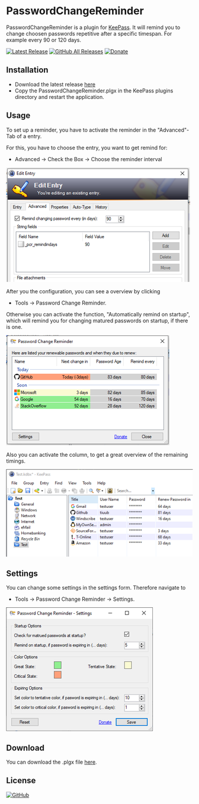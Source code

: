 # PasswordChangeReminder

PasswordChangeReminder is a plugin for [KeePass](http://keepass.info). It will remind you to change choosen passwords repetitive after a specific timespan. For example every 90 or 120 days.

[![Latest Release](https://img.shields.io/github/v/release/tiuub/PasswordChangeReminder)](https://github.com/tiuub/PasswordChangeReminder/releases/latest)
[![GitHub All Releases](https://img.shields.io/github/downloads/tiuub/PasswordChangeReminder/total)](https://github.com/tiuub/PasswordChangeReminder/releases/latest)
[![Donate](https://img.shields.io/badge/Donate-PayPal-green.svg)](https://www.paypal.com/cgi-bin/webscr?cmd=_s-xclick&hosted_button_id=5F5QB7744AD5G&source=url)


## Installation

- Download the latest release [here](https://github.com/tiuub/PasswordChangeReminder/releases/latest)
- Copy the PasswordChangeReminder.plgx in the KeePass plugins directory and restart the application.



## Usage

To set up a reminder, you have to activate the reminder in the "Advanced"-Tab of a entry. 

For this, you have to choose the entry, you want to get remind for:
- Advanced -> Check the Box -> Choose the reminder interval

![Configuration Example](Screenshots/screenshot-2.PNG)


After you the configuration, you can see a overview by clicking 
- Tools -> Password Change Reminder. 

Otherwise you can activate the function, "Automatically remind on startup", which will remind you for changing matured passwords on startup, if there is one.

![Overview Example](Screenshots/screenshot-1.PNG)


Also you can activate the column, to get a great overview of the remaining timings.

![Column Example](Screenshots/screenshot-3.PNG)



## Settings

You can change some settings in the settings form.
Therefore navigate to 
- Tools -> Password Change Reminder -> Settings.

![Settings Example](Screenshots/screenshot-4.PNG)



## Download

You can download the .plgx file [here](https://github.com/tiuub/PasswordChangeReminder/releases/latest).



## License

[![GitHub](https://img.shields.io/github/license/tiuub/PasswordChangeReminder)](https://github.com/tiuub/PasswordChangeReminder/blob/master/LICENSE)
